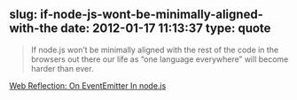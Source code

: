 slug: if-node-js-wont-be-minimally-aligned-with-the
date: 2012-01-17 11:13:37
type: quote
---

> If node.js won’t be minimally aligned with the rest of the code in the browsers out there our life as “one language everywhere” will become harder than ever.

[Web Reflection: On EventEmitter In node.js](http://webreflection.blogspot.com/2012/01/on-eventemitter-in-nodejs.html)
